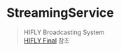 # StreamingService
> HIFLY  Broadcasting System <br/>
> [HIFLY Final](https://github.com/HIFLY-CSM/HIFLY-Final) 참조
